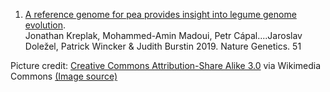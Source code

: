 <!-- list of PMC identifiers -->

1.  [A reference genome for pea provides insight into legume genome evolution](https://www.nature.com/articles/s41588-019-0480-1).\
    Jonathan Kreplak, Mohammed-Amin Madoui, Petr Cápal\....Jaroslav Doležel, Patrick Wincker & Judith Burstin
    2019. Nature Genetics. 51

Picture credit: [Creative Commons Attribution-Share Alike 3.0](https://creativecommons.org/licenses/by-sa/3.0) via Wikimedia Commons [(Image source)](https://en.wikipedia.org/wiki/File:Peas_in_pods_-_Studio.jpg)
